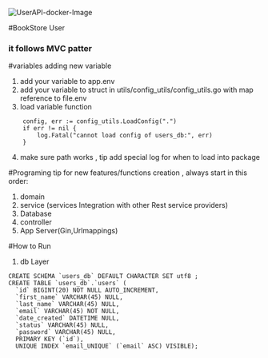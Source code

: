 ![UserAPI-docker-Image](https://github.com/laithrafid/user-api/actions/workflows/main.yml/badge.svg?branch=main)


#BookStore User 
### it follows MVC patter 


#variables
adding new variable
1. add your variable to app.env 
2. add your variable to struct in utils/config_utils/config_utils.go with map reference to file.env
3. load variable function 
```
    config, err := config_utils.LoadConfig(".")
	if err != nil {
		log.Fatal("cannot load config of users_db:", err)
	}
```
4. make sure path works , tip add special log for when to load into package

#Programing tip for new features/functions creation , always start in this order:
1. domain
2. service (services Integration with other Rest service providers)
3. Database
4. controller
5. App Server(Gin,Urlmappings) 


#How to Run 

1. db Layer

```
CREATE SCHEMA `users_db` DEFAULT CHARACTER SET utf8 ;
CREATE TABLE `users_db`.`users` (
  `id` BIGINT(20) NOT NULL AUTO_INCREMENT,
  `first_name` VARCHAR(45) NULL,
  `last_name` VARCHAR(45) NULL,
  `email` VARCHAR(45) NOT NULL,
  `date_created` DATETIME NULL,
  `status` VARCHAR(45) NULL,
  `password` VARCHAR(45) NULL,
  PRIMARY KEY (`id`),
  UNIQUE INDEX `email_UNIQUE` (`email` ASC) VISIBLE);
```
